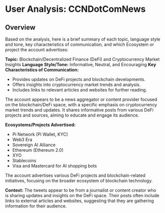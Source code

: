 # User Analysis: CCNDotComNews

## Overview

Based on the analysis, here is a brief summary of each topic, language style and tone, key characteristics of communication, and which Ecosystem or project the account advertises:

**Topic:** Blockchain/Decentralized Finance (DeFi) and Cryptocurrency Market Insights
**Language Style/Tone:** Informative, Neutral, and Encouraging
**Key Characteristics of Communication:**
- Provides updates on DeFi projects and blockchain developments.
- Offers insights into cryptocurrency market trends and analysis.
- Includes links to relevant articles and websites for further reading.

The account appears to be a news aggregator or content provider focused on the blockchain/DeFi space, with a specific emphasis on cryptocurrency market trends and updates. It shares informative posts from various DeFi projects and sources, aiming to educate and engage its audience.

**Ecosystems/Projects Advertised:**
- Pi Network (Pi Wallet, KYC)
- Web3 Era
- Sovereign AI Alliance
- Ethereum (Ethereum 2.0)
- XYO
- Stablecoins
- Visa and Mastercard for AI shopping bots

The account advertises various DeFi projects and blockchain-related initiatives, focusing on the broader ecosystem of blockchain technology.

**Context:** The tweets appear to be from a journalist or content creator who is sharing updates and insights on the DeFi space. Their posts often include links to external articles and websites, suggesting that they are gathering information for their audience.
